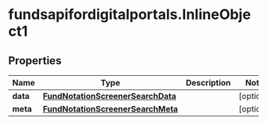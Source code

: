 # fundsapifordigitalportals.InlineObject1

## Properties

Name | Type | Description | Notes
------------ | ------------- | ------------- | -------------
**data** | [**FundNotationScreenerSearchData**](FundNotationScreenerSearchData.md) |  | [optional] 
**meta** | [**FundNotationScreenerSearchMeta**](FundNotationScreenerSearchMeta.md) |  | [optional] 



